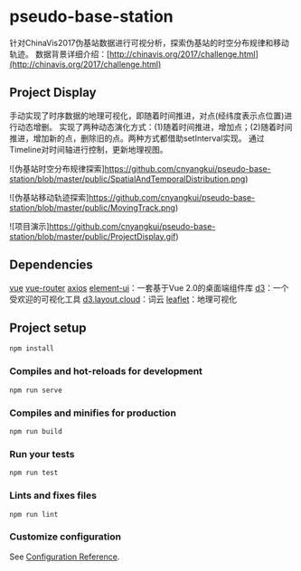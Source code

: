 # pseudo-base-station
针对ChinaVis2017伪基站数据进行可视分析，探索伪基站的时空分布规律和移动轨迹。
数据背景详细介绍：[http://chinavis.org/2017/challenge.html](http://chinavis.org/2017/challenge.html)

## Project Display
手动实现了时序数据的地理可视化，即随着时间推进，对点(经纬度表示点位置)进行动态增删。
实现了两种动态演化方式：(1)随着时间推进，增加点；(2)随着时间推进，增加新的点，删除旧的点。两种方式都借助setInterval实现。
通过Timeline对时间轴进行控制，更新地理视图。

![伪基站时空分布规律探索]https://github.com/cnyangkui/pseudo-base-station/blob/master/public/SpatialAndTemporalDistribution.png)

![伪基站移动轨迹探索]https://github.com/cnyangkui/pseudo-base-station/blob/master/public/MovingTrack.png)

![项目演示]https://github.com/cnyangkui/pseudo-base-station/blob/master/public/ProjectDisplay.gif)

## Dependencies
[vue](https://cn.vuejs.org/v2/guide/)
[vue-router](https://router.vuejs.org/zh/guide/#html)
[axios](https://www.kancloud.cn/yunye/axios/234845)
[element-ui](http://element-cn.eleme.io/#/zh-CN)：一套基于Vue 2.0的桌面端组件库
[d3](https://d3js.org/)：一个受欢迎的可视化工具
[d3.layout.cloud](https://www.npmjs.com/package/d3.layout.cloud)：词云
[leaflet](https://leafletjs.com/)：地理可视化

## Project setup
```
npm install
```

### Compiles and hot-reloads for development
```
npm run serve
```

### Compiles and minifies for production
```
npm run build
```

### Run your tests
```
npm run test
```

### Lints and fixes files
```
npm run lint
```

### Customize configuration
See [Configuration Reference](https://cli.vuejs.org/config/).
